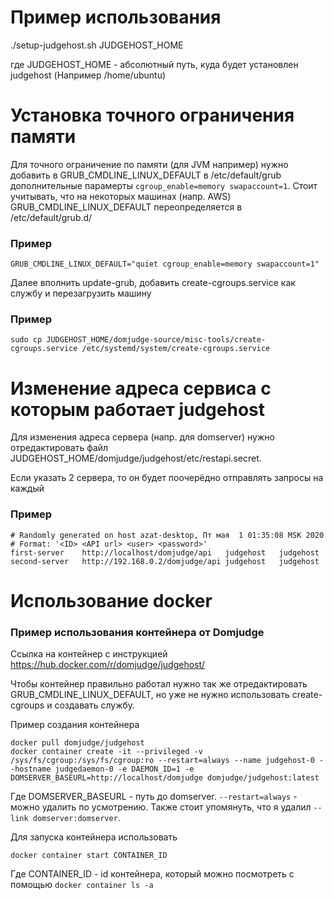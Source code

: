 # Пример использования
./setup-judgehost.sh JUDGEHOST_HOME

где JUDGEHOST_HOME - абсолютный путь, куда будет установлен judgehost (Например /home/ubuntu)

# Установка точного ограничения памяти
Для точного ограничение по памяти (для JVM например) нужно добавить в GRUB_CMDLINE_LINUX_DEFAULT в /etc/default/grub дополнительные парамерты `cgroup_enable=memory swapaccount=1`. Стоит учитывать, что на некоторых машинах (напр. AWS) GRUB_CMDLINE_LINUX_DEFAULT переопределяется в /etc/default/grub.d/

### Пример

```
GRUB_CMDLINE_LINUX_DEFAULT="quiet cgroup_enable=memory swapaccount=1"
```

Далее вполнить update-grub, добавить create-cgroups.service как службу и перезагрузить машину

### Пример

```
sudo cp JUDGEHOST_HOME/domjudge-source/misc-tools/create-cgroups.service /etc/systemd/system/create-cgroups.service
```

# Изменение адреса сервиса с которым работает judgehost

Для изменения адреса сервера (напр. для domserver) нужно отредактировать файл JUDGEHOST_HOME/domjudge/judgehost/etc/restapi.secret.

Если указать 2 сервера, то он будет поочерёдно отправлять запросы на каждый

### Пример

```
# Randomly generated on host azat-desktop, Пт мая  1 01:35:08 MSK 2020
# Format: '<ID> <API url> <user> <password>'
first-server	http://localhost/domjudge/api	judgehost	judgehost
second-server	http://192.168.0.2/domjudge/api	judgehost	judgehost
```


# Использование docker

### Пример использования контейнера от Domjudge

Ссылка на контейнер с инструкцией https://hub.docker.com/r/domjudge/judgehost/

Чтобы контейнер правильно работал нужно так же отредактировать GRUB_CMDLINE_LINUX_DEFAULT, но уже не нужно использовать create-cgroups и создавать службу.

Пример создания контейнера

```
docker pull domjudge/judgehost
docker container create -it --privileged -v /sys/fs/cgroup:/sys/fs/cgroup:ro --restart=always --name judgehost-0 --hostname judgedaemon-0 -e DAEMON_ID=1 -e DOMSERVER_BASEURL=http://localhost/domjudge domjudge/judgehost:latest

```

Где DOMSERVER_BASEURL - путь до domserver. `--restart=always` - можно удалить по усмотрению. Также стоит упомянуть, что я удалил `--link domserver:domserver`.

Для запуска контейнера использовать 

```
docker container start CONTAINER_ID
```

Где CONTAINER_ID - id контейнера, который можно посмотреть с помощью `docker container ls -a`
